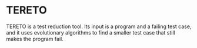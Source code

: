 # TERETO

TERETO is a test reduction tool.  Its input is a program and a failing test case,
and it uses evolutionary algorithms to find a smaller test case that still makes
the program fail.
 